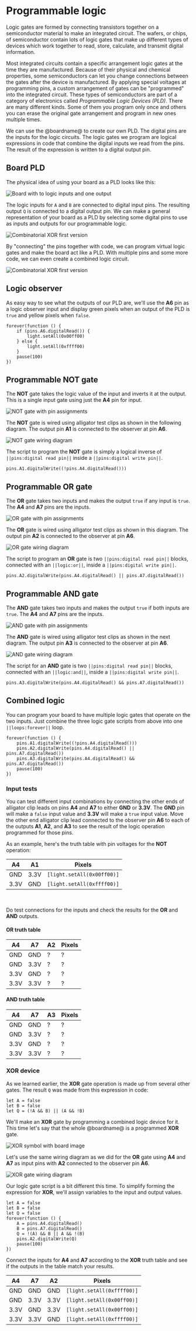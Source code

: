 # Programmable logic

Logic gates are formed by connecting transistors together on a semiconductor material to make an integrated circuit. The wafers, or chips, of semiconductor contain lots of logic gates that make up different types of devices which work together to read, store, calculate, and transmit digital information.

Most integrated circuits contain a specific arrangement logic gates at the time they are manufactured. Because of their physical and chemical properties, some semiconductors can let you change connections between the gates after the device is manufactured. By applying special voltages at programming pins, a custom arrangement of gates can be "programmed" into the integrated circuit. These types of semiconductors are part of a category of electronics called _Programmable Logic Devices (PLD)_. There are many different kinds. Some of them you program only once and others you can erase the original gate arrangement and program in new ones multiple times.

We can use the @boardname@ to create our own PLD. The digital pins are the inputs for the logic circuits. The logic gates we program are logical expressions in code that combine the digital inputs we read from the pins. The result of the expression is written to a digital output pin.

## Board PLD

The physical idea of using your board as a PLD looks like this:

![Board with to logic inputs and one output](/images/logic-lab/pld/cpx-pld.png)

The logic inputs for `A` and `B` are connected to digital input pins. The resulting output `Q` is connected to a digital output pin. We can make a general representation of your board as a PLD by selecting some digital pins to use as inputs and outputs for our programmable logic.

![Combinatorial XOR first version](/images/logic-lab/pld/generic-pld.png)

By "connecting" the pins together with code, we can program virtual logic gates and make the board act like a PLD. With multiple pins and some more code, we can even create a combined logic circuit.

![Combinatorial XOR first version](/images/logic-lab/pld/not-and-or.png)

## Logic observer

As easy way to see what the outputs of our PLD are, we'll use the **A6** pin as a logic observer input and display green pixels when an output of the PLD is `true` and yellow pixels when ``false``.

```blocks
forever(function () {
    if (pins.A6.digitalRead()) {
        light.setAll(0x00ff00)
    } else {
        light.setAll(0xffff00)
    }
    pause(100)
})
```

## Programmable NOT gate

The **NOT** gate takes the logic value of the input and inverts it at the output. This is a single input gate using just the **A4** pin for input.

![NOT gate with pin assignments](/images/logic-lab/pld/not-gate-pins.png)

The **NOT** gate is wired using alligator test clips as shown in the following diagram. The output pin **A1** is connected to the observer at pin **A6**.

![NOT gate wiring diagram](/images/logic-lab/pld/not-gate-pld.png)

The script to program the **NOT** gate is simply a logical inverse of ``||pins:digital read pin||`` inside a ``||pins:digital write pin||``.

```block
pins.A1.digitalWrite((!pins.A4.digitalRead()))
```

## Programmable OR gate

The **OR** gate takes two inputs and makes the output ``true`` if any input is ``true``. The **A4** and **A7** pins are the inputs.

![OR gate with pin assignments](/images/logic-lab/pld/or-gate-pins.png)

The **OR** gate is wired using alligator test clips as shown in this diagram. The output pin **A2** is connected to the observer at pin **A6**.

![OR gate wiring diagram](/images/logic-lab/pld/or-gate-pld.png)

The script to program an **OR** gate is two ``||pins:digital read pin||`` blocks, connected with an ``||logic:or||``, inside a ``||pins:digital write pin||``.

```block
pins.A2.digitalWrite(pins.A4.digitalRead() || pins.A7.digitalRead())
```

## Programmable AND gate

The **AND** gate takes two inputs and makes the output ``true`` if both inputs are ``true``. The **A4** and **A7** pins are the inputs.

![AND gate with pin assignments](/images/logic-lab/pld/and-gate-pins.png)

The **AND** gate is wired using alligator test clips as shown in the next diagram. The output pin **A3** is connected to the observer at pin **A6**.

![AND gate wiring diagram](/images/logic-lab/pld/and-gate-pld.png)

The script for an **AND** gate is two ``||pins:digital read pin||`` blocks, connected with an ``||logic:and||``, inside a ``||pins:digital write pin||``.

```block
pins.A3.digitalWrite(pins.A4.digitalRead() && pins.A7.digitalRead())
```

## Combined logic

You can program your board to have multiple logic gates that operate on the two inputs. Just combine the three logic gate scripts from above into one ``||loops:forever||`` loop.

```blocks
forever(function () {
    pins.A1.digitalWrite((!pins.A4.digitalRead()))
    pins.A2.digitalWrite(pins.A4.digitalRead() || pins.A7.digitalRead())
    pins.A3.digitalWrite(pins.A4.digitalRead() && pins.A7.digitalRead())
    pause(100)
})
```

### Input tests

You can test different input combinations by connecting the other ends of alligator clip leads on pins **A4** and **A7** to either **GND** or **3.3V**. The **GND** pin will make a ``false`` input value and **3.3V** will make a ``true`` input value. Move the other end alligator clip lead connected to the observer pin **A6** to each of the outputs **A1**, **A2**, and **A3** to see the result of the logic operation programmed for those pins.

As an example, here's the truth table with pin voltages for the **NOT** operation:

A4 | A1 | Pixels
-|-|-
GND | 3.3V | ``[light.setAll(0x00ff00)]``
3.3V | GND | ``[light.setAll(0xffff00)]``
<br/>

Do test connections for the inputs and check the results for the **OR** and **AND** outputs.

#### OR truth table

A4 | A7 | A2 | Pixels
-|-|-|-
GND | GND | ? | ?
GND | 3.3V | ? | ?
3.3V | GND | ? | ?
3.3V | 3.3V | ? | ?

#### AND truth table

A4 | A7 | A3 | Pixels
-|-|-|-
GND | GND | ? | ?
GND | 3.3V | ? | ?
3.3V | GND | ? | ?
3.3V | 3.3V | ? | ?

### XOR device

As we learned earlier, the **XOR** gate operation is made up from several other gates. The result `Q` was made from this expression in code:

```block
let A = false
let B = false
let Q = (!A && B) || (A && !B)
```

We'll make an **XOR** gate by programming a combined logic device for it. This time let's say that the whole @boardname@ is a programmed **XOR** gate. 

![XOR symbol with board image](/images/logic-lab/pld/xor-cpx.png)

Let's use the same wiring diagram as we did for the **OR** gate using **A4** and **A7** as input pins with **A2** connected to the observer pin **A6**.

![XOR gate wiring diagram](/images/logic-lab/pld/xor-gate-pld.png)

Our logic gate script is a bit different this time. To simplify forming the expression for **XOR**, we'll assign variables to the input and output values. 

```blocks
let A = false
let B = false
let Q = false
forever(function () {
    A = pins.A4.digitalRead()
    B = pins.A7.digitalRead()
    Q = !(A) && B || A && !(B)
    pins.A2.digitalWrite(Q)
    pause(100)
})
```

Connect the inputs for **A4** and **A7** according to the **XOR** truth table and see if the outputs in the table match your results.

A4 | A7 | A2 | Pixels
-|-|-|-
GND | GND | GND | ``[light.setAll(0xffff00)]``
GND | 3.3V | 3.3V | ``[light.setAll(0x00ff00)]``
3.3V | GND |  3.3V | ``[light.setAll(0x00ff00)]``
3.3V | 3.3V | GND | ``[light.setAll(0xffff00)]``